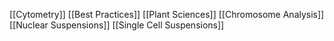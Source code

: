 [[Cytometry]]
[[Best Practices]]
[[Plant Sciences]]
[[Chromosome Analysis]]
[[Nuclear Suspensions]]
[[Single Cell Suspensions]]
